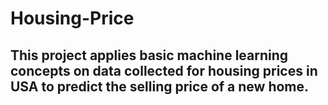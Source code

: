 # Housing-Price
## This project applies basic machine learning concepts on data collected for housing prices in USA to predict the selling price of a new home.
